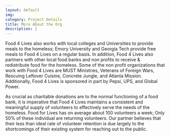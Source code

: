 ```yaml
---
layout: default
img:
category: Project Details
title: More About the Org
description: |
---
```

Food 4 Lives also works with local colleges and Universities to provide meals to the homeless; Emory University and Georgia Tech provide free meals to Food 4 Lives on a regular basis.   In addition, Food 4 Lives also partners with other local food banks and non profits to receive & redistribute food for the homeless.  Some of the non profit organizations that work with Food 4 Lives are MUST Ministries, Veterans of Foreign Wars, Rescuing Leftover Cuisine, Concrete Jungle, and Atlanta Mission. Additionally, Food 4 Lives is sponsored in part by Pepsi, UPS, and Global Power.  

As crucial as charitable donations are to the normal functioning of a food bank, it is imperative that Food 4 Lives maintains a consistent and meaningful supply of volunteers to effectively serve the needs of the homeless.   Food for Lives has on average about 100 volunteers a week;  Only 50% of these individual are returning volunteers.  Our partner believes that their less than ideal rate of volunteer retention is due largely to the shortcomings of their existing system for reaching out to the public.